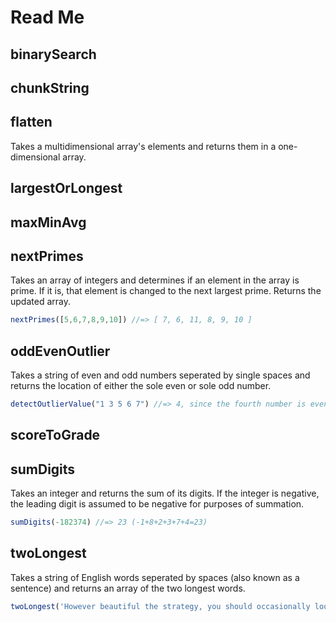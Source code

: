 # Read Me

binarySearch
---------------------

chunkString
---------------------

flatten
---------------------

Takes a multidimensional array's elements and returns them in a one-dimensional array.


largestOrLongest
---------------------

maxMinAvg
---------------------

nextPrimes
---------------------

Takes an array of integers and determines if an element in the array is prime.  If it is, that element is changed to the next largest prime.  Returns the updated array.

```javascript
nextPrimes([5,6,7,8,9,10]) //=> [ 7, 6, 11, 8, 9, 10 ]
```

oddEvenOutlier
---------------------

Takes a string of even and odd numbers seperated by single spaces and returns the location of either the sole even or sole odd number.

```javascript
detectOutlierValue("1 3 5 6 7") //=> 4, since the fourth number is even while the rest are odd.
```

scoreToGrade
---------------------


sumDigits
---------------------
Takes an integer and returns the sum of its digits.  If the integer is negative, the leading digit is assumed to be negative for purposes of summation.

```javascript
sumDigits(-182374) //=> 23 (-1+8+2+3+7+4=23)
```



twoLongest
---------------------
Takes a string of English words seperated by spaces (also known as a sentence) and returns an array of the two longest words.

```javascript
twoLongest('However beautiful the strategy, you should occasionally look at the results.') //=> [ 'occasionally', 'strategy,' ]
```